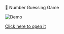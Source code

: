 🎯 Number Guessing Game

![Demo ](https://imgur.com/0BBbsI4.jpg)

[Click here to open it](https://delightful-dodol-55fdfd.netlify.app/)
